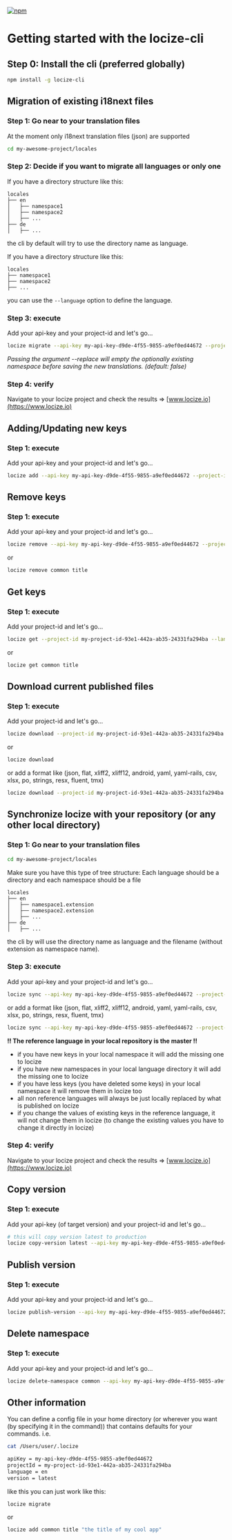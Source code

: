[![npm](https://img.shields.io/npm/v/locize-cli.svg)](https://npmjs.org/package/locize-cli)

# Getting started with the locize-cli

## Step 0: Install the cli (preferred globally)

```sh
npm install -g locize-cli
```

## Migration of existing i18next files
### Step 1: Go near to your translation files

At the moment only i18next translation files (json) are supported

```sh
cd my-awesome-project/locales
```


### Step 2: Decide if you want to migrate all languages or only one

If you have a directory structure like this:

    locales
    ├── en
    │   ├── namespace1
    │   ├── namespace2
    │   ├── ...
    ├── de
    │   ├── ...

the cli by default will try to use the directory name as language.


If you have a directory structure like this:

    locales
    ├── namespace1
    ├── namespace2
    ├── ...

you can use the `--language` option to define the language.


### Step 3: execute

Add your api-key and your project-id and let's go...

```sh
locize migrate --api-key my-api-key-d9de-4f55-9855-a9ef0ed44672 --project-id my-project-id-93e1-442a-ab35-24331fa294ba --path ./en --language en
```
_Passing the argument --replace will empty the optionally existing namespace before saving the new translations. (default: false)_

### Step 4: verify

Navigate to your locize project and check the results => [www.locize.io](https://www.locize.io)


## Adding/Updating new keys
### Step 1: execute

Add your api-key and your project-id and let's go...

```sh
locize add --api-key my-api-key-d9de-4f55-9855-a9ef0ed44672 --project-id my-project-id-93e1-442a-ab35-24331fa294ba --language en namespace1 myNewKey "My new value"
```


## Remove keys
### Step 1: execute

Add your api-key and your project-id and let's go...

```sh
locize remove --api-key my-api-key-d9de-4f55-9855-a9ef0ed44672 --project-id my-project-id-93e1-442a-ab35-24331fa294ba --language en namespace1 myNewKey
```

or

```sh
locize remove common title
```


## Get keys
### Step 1: execute

Add your project-id and let's go...

```sh
locize get --project-id my-project-id-93e1-442a-ab35-24331fa294ba --language en namespace1 myNewKey
```

or

```sh
locize get common title
```


## Download current published files
### Step 1: execute

Add your project-id and let's go...

```sh
locize download --project-id my-project-id-93e1-442a-ab35-24331fa294ba --ver latest --language en --namespace namespace1 --path ./backup
```

or

```sh
locize download
```

or add a format like (json, flat, xliff2, xliff12, android, yaml, yaml-rails, csv, xlsx, po, strings, resx, fluent, tmx)

```sh
locize download --project-id my-project-id-93e1-442a-ab35-24331fa294ba --ver latest --language en --namespace namespace1 --path ./backup --format android
```


## Synchronize locize with your repository (or any other local directory)
### Step 1: Go near to your translation files

```sh
cd my-awesome-project/locales
```

Make sure you have this type of tree structure:
Each language should be a directory and each namespace should be a file

    locales
    ├── en
    │   ├── namespace1.extension
    │   ├── namespace2.extension
    │   ├── ...
    ├── de
    │   ├── ...

the cli by will use the directory name as language and the filename (without extension as namespace name).


### Step 3: execute

Add your api-key and your project-id and let's go...

```sh
locize sync --api-key my-api-key-d9de-4f55-9855-a9ef0ed44672 --project-id my-project-id-93e1-442a-ab35-24331fa294ba
```

or add a format like (json, flat, xliff2, xliff12, android, yaml, yaml-rails, csv, xlsx, po, strings, resx, fluent, tmx)

```sh
locize sync --api-key my-api-key-d9de-4f55-9855-a9ef0ed44672 --project-id my-project-id-93e1-442a-ab35-24331fa294ba --format android
```

**‼️ The reference language in your local repository is the master ‼️**

- if you have new keys in your local namespace it will add the missing one to locize
- if you have new namespaces in your local language directory it will add the missing one to locize
- if you have less keys (you have deleted some keys) in your local namespace it will remove them in locize too
- all non reference languages will always be just locally replaced by what is published on locize
- if you change the values of existing keys in the reference language, it will not change them in locize (to change the existing values you have to change it directly in locize)


### Step 4: verify

Navigate to your locize project and check the results => [www.locize.io](https://www.locize.io)


## Copy version
### Step 1: execute

Add your api-key (of target version) and your project-id and let's go...

```sh
# this will copy version latest to production
locize copy-version latest --api-key my-api-key-d9de-4f55-9855-a9ef0ed44672 --project-id my-project-id-93e1-442a-ab35-24331fa294ba --ver production
```


## Publish version
### Step 1: execute

Add your api-key and your project-id and let's go...

```sh
locize publish-version --api-key my-api-key-d9de-4f55-9855-a9ef0ed44672 --project-id my-project-id-93e1-442a-ab35-24331fa294ba --ver production
```


## Delete namespace
### Step 1: execute

Add your api-key and your project-id and let's go...

```sh
locize delete-namespace common --api-key my-api-key-d9de-4f55-9855-a9ef0ed44672 --project-id my-project-id-93e1-442a-ab35-24331fa294ba --ver latest
```


## Other information

You can define a config file in your home directory (or wherever you want (by specifying it in the command)) that contains defaults for your commands.
i.e.

```sh
cat /Users/user/.locize

apiKey = my-api-key-d9de-4f55-9855-a9ef0ed44672
projectId = my-project-id-93e1-442a-ab35-24331fa294ba
language = en
version = latest
```

like this you can just work like this:

```sh
locize migrate
```

or

```sh
locize add common title "the title of my cool app"
```

